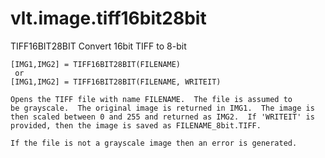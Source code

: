 # vlt.image.tiff16bit28bit

  TIFF16BIT28BIT Convert 16bit TIFF to 8-bit
 
    [IMG1,IMG2] = TIFF16BIT28BIT(FILENAME)
     or
    [IMG1,IMG2] = TIFF16BIT28BIT(FILENAME, WRITEIT)
   
    Opens the TIFF file with name FILENAME.  The file is assumed to
    be grayscale.  The original image is returned in IMG1.  The image is
    then scaled between 0 and 255 and returned as IMG2.  If 'WRITEIT' is
    provided, then the image is saved as FILENAME_8bit.TIFF.
 
    If the file is not a grayscale image then an error is generated.
